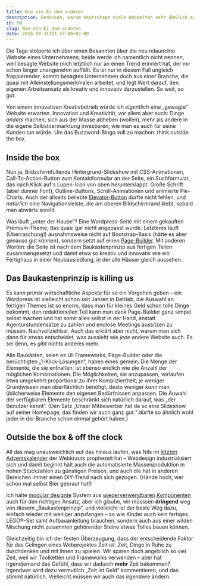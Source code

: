 ```yaml
---
title: Wie ein Ei dem anderen
description: Gedanken, warum heutzutage viele Webseiten sehr ähnlich aussehen
id: 98
slug: Wie-ein-Ei-dem-anderen
date: 2016-08-31T11:57:00+02:00
---
```


Die Tage stolperte ich über einen Bekannten über die neu relaunchte Website eines Unternehmens; beide werde ich namentlich nicht nennen, weil besagte Website mich letztlich nur an einen Trend erinnert hat, der mir schon länger unangenehm auffällt. Es ist nur in diesem Fall ungleich frappierender, kommt besagtes Unternehmen doch aus einer Branche, die quasi mit Alleinstellungsmerkmalen arbeitet, und legt Wert darauf, den eigenen Arbeitsansatz als kreativ und innovativ darzustellen. So weit, so gut.

Von einem innovativen Kreativbetrieb würde ich _eigentlich_ eine „gewagte“ Website erwarten. Innovation und Kreativität, vor allem aber auch: Dinge _anders_ machen, sich aus der Masse abheben (wollen), mehr als andere in die eigene Selbstvermarktung investieren, wie man es auch für seine Kunden tun würde. Um das Buzzword-Bingo voll zu machen: think outside the box.

## Inside the box

Nun ja. Bildschirmfüllende Hintergrund-Slideshow mit CSS-Animationen, Call-To-Action-Button zum Kontaktformular an der Seite, ein Suchformular, das nach Klick auf's Lupen-Icon von oben herunterklappt. Große Schrift (aber dünner Font), Outline-Buttons, Scroll-Animationen und animierte Pie-Charts. Auch der allseits beliebte [Elevator-Button](http://tholman.com/elevator.js/) durfte nicht fehlen, und _natürlich_ eine Navigationsleiste, die am oberen Bildschirmrand klebt, sobald man abwärts scrollt.

Was läuft „unter der Haube“? Eine Wordpress-Seite mit einem gekauften Premium-Theme, das quasi gar nicht angepasst wurde. Letzteres läuft (Überraschung!) ausnahmsweise nicht auf Bootstrap-Basis (hätte es aber genauso gut können), sondern setzt auf einen [Page-Builder](https://vc.wpbakery.com). Mit anderen Worten: die Seite ist nach dem Baukastenprinzip aus fertigen Teilen zusammengesetzt und damit etwa so kreativ und innovativ wie ein Fertighaus in einer Neubausiedlung, in der alle Häuser gleich aussehen.

## Das Baukastenprinzip is killing us

Es kann primär wirtschaftliche Aspekte für so ein Vorgehen geben – ein Wordpress ist vielleicht schon seit Jahren in Betrieb, die Auswahl an fertigen Themes ist so enorm, dass man für kleines Geld schon tolle Dinge bekommt, den redaktionellen Teil kann man dank Page-Builder ganz simpel selbst machen und hat somit alles selbst in der Hand, anstatt Agenturstundensätze zu zahlen und endlose Meetings aussitzen zu müssen. Nachvollziehbar. Auch das erklärt aber nicht, warum man sich dann für etwas entscheidet, was aussieht wie _jede_ andere Website auch. Es sei denn, es _gibt_ nichts anderes mehr.

Alle Baukästen, seien es UI-Frameworks, Page-Builder oder die berüchtigten „1-Klick-Lösungen“, haben eines gemein: Die Menge der Elemente, die sie enthalten, ist ebenso endlich wie die Anzahl der möglichen Kombinationen. Die Möglichkeiten, sie anzupassen, verlaufen etwa umgekehrt proportional zu ihrer Kompliziertheit; je weniger Grundwissen man oberflächlich benötigt, desto weniger _kann_ man üblicherweise Elemente den eigenen Bedürfnissen anpassen. Die Auwahl der verfügbaren Elemente beschränkt sich natürlich darauf, was „der Benutzer kennt“. (Den Satz „Unser Mitbewerber hat da so eine Slideshow auf seiner Homepage, das finden wir auch ganz gut.“ dürfte so ähnlich wohl jeder in der Branche schon einmal gehört haben.)

## Outside the box & off the clock

All das mag unausweichlich auf das hinaus laufen, was Nils im [letzten](http://webkrauts.de/artikel/2015/die-industrialisierung-des-webdesigns-teil-1) [Adventskalender](http://webkrauts.de/artikel/2015/die-industrialisierung-des-webdesigns-teil-2) der Webkrauts prophezeit hat – Webdesign industrialisiert sich und damit beginnt halt auch die automatisierte Massenproduktion in hohen Stückzahlen zu günstigen Preisen, und auch die hat in anderen Bereichen immer einen DIY\-Trend nach sich gezogen. (Hände hoch, wer schon mal selbst Bier gebraut hat!)

Ich halte [modular designte](http://bradfrost.com/blog/post/atomic-web-design/) System aus [wiederverwendbaren Komponenten](http://patternlab.io) auch für den richtigen Ansatz, aber ich glaube, wir müsssen **dringend** weg von diesem „Baukastenprinzip“, und vielleicht ist der beste Weg dazu, einfach wieder mit weniger anzufangen – so wie Kinder auch kein fertiges LEGO®-Set samt Aufbauanleitung brauchen, sondern auch aus einer wilden Mischung nicht zusammen gehörender Steine etwas Tolles bauen können.

Gleichzeitig bin ich der festen Überzeugung, dass der entscheidende Faktor für das Gelingen eines Webprojektes Zeit ist. Zeit, Dinge in Ruhe zu durchdenken und mit ihnen zu spielen. Wir sparen doch angeblich so viel Zeit, weil wir Toolketten und Frameworks verwenden – aber hat irgendjemand das Gefühl, dass wir dadurch **mehr** Zeit bekommen? Irgendwer wird dazu vermutlich „Zeit ist Geld“ kommentieren, und das stimmt natürlich. Vielleicht müssen wir auch das irgendwie ändern.

